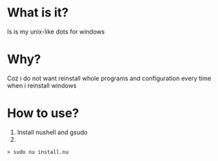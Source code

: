 # What is it?
Is is my unix-like dots for windows

# Why?
Coz i do not want reinstall whole programs and configuration every time when i reinstall windows

# How to use?
1. Install nushell and gsudo
2. 
```nu
> sudo nu install.nu
```
